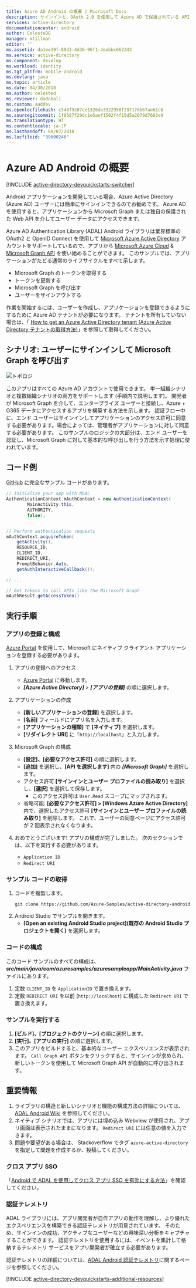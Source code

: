 ```yaml
---
title: Azure AD Android の概要 | Microsoft Docs
description: サインインと、OAuth 2.0 を使用して Azure AD で保護されている API を呼び出しのために Azure AD と統合する、Android アプリケーションを構築する方法を説明します。
services: active-directory
documentationcenter: android
author: CelesteDG
manager: mtillman
editor: ''
ms.assetid: da1ee39f-89d3-4d36-96f1-4eabbc662343
ms.service: active-directory
ms.component: develop
ms.workload: identity
ms.tgt_pltfrm: mobile-android
ms.devlang: java
ms.topic: article
ms.date: 04/30/2018
ms.author: celested
ms.reviewer: dadobali
ms.custom: aaddev
ms.openlocfilehash: c548f9287ce1326de3322950f297176b67ae61c6
ms.sourcegitcommit: 1f0587f29dc1e5aef1502f4f15d5a2079d7683e9
ms.translationtype: HT
ms.contentlocale: ja-JP
ms.lasthandoff: 08/07/2018
ms.locfileid: "39600246"
---
```

# <a name="azure-ad-android-getting-started"></a>Azure AD Android の概要
[!INCLUDE [active-directory-devquickstarts-switcher](../../../includes/active-directory-devquickstarts-switcher.md)]

Android アプリケーションを開発している場合、Azure Active Directory (Azure AD) ユーザーには簡単にサインインできるのでお勧めです。 Azure AD を使用すると、アプリケーションから Microsoft Graph または独自の保護された Web API を介してユーザー データにアクセスできます。 

Azure AD Authentication Library (ADAL) Android ライブラリは業界標準の OAuth2 と OpenID Connect を使用して [Microsoft Azure Active Directory](https://azure.microsoft.com/services/active-directory/) アカウントをサポートしているので、アプリから [Microsoft Azure Cloud](https://cloud.microsoft.com) & [Microsoft Graph API](https://graph.microsoft.io) を使い始めることができます。 このサンプルでは、アプリケーションがたどる通常のライフサイクルをすべて示します。

* Microsoft Graph のトークンを取得する
* トークンを更新する
* Microsoft Graph を呼び出す
* ユーザーをサインアウトする

作業を開始するには、ユーザーを作成し、アプリケーションを登録できるようにするために Azure AD テナントが必要になります。 テナントを所有していない場合は、「 [How to get an Azure Active Directory tenant (Azure Active Directory テナントの取得方法)](quickstart-create-new-tenant.md)」を参照して取得してください。

## <a name="scenario-sign-in-users-and-call-the-microsoft-graph"></a>シナリオ: ユーザーにサインインして Microsoft Graph を呼び出す

![トポロジ](./media/quickstart-v1-android/active-directory-android-topology.png)

このアプリはすべての Azure AD アカウントで使用できます。 単一組織シナリオと複数組織シナリオの両方をサポートします (手順内で説明します)。 開発者が Microsoft Graph を介して、エンタープライズ ユーザーと接続し、Azure + O365 データにアクセスするアプリを構築する方法を示します。 認証フロー中に、エンド ユーザーはサインインしてアプリケーションのアクセス許可に同意する必要があります。場合によっては、管理者がアプリケーションに対して同意する必要があります。 このサンプルのロジックの大部分は、エンド ユーザーを認証し、Microsoft Graph に対して基本的な呼び出しを行う方法を示す処理に使われています。

## <a name="example-code"></a>コード例

[GitHub](https://github.com/Azure-Samples/active-directory-android) に完全なサンプル コードがあります。 

```Java
// Initialize your app with MSAL
AuthenticationContext mAuthContext = new AuthenticationContext(
        MainActivity.this, 
        AUTHORITY, 
        false);


// Perform authentication requests
mAuthContext.acquireToken(
    getActivity(), 
    RESOURCE_ID, 
    CLIENT_ID, 
    REDIRECT_URI,  
    PromptBehavior.Auto, 
    getAuthInteractiveCallback());

// ...

// Get tokens to call APIs like the Microsoft Graph
mAuthResult.getAccessToken()
```

## <a name="steps-to-run"></a>実行手順

### <a name="register-and-configure-your-app"></a>アプリの登録と構成 
[Azure Portal](https://portal.azure.com) を使用して、Microsoft にネイティブ クライアント アプリケーションを登録する必要があります。 

1. アプリの登録へのアクセス
    - [Azure Portal](https://aad.portal.azure.com) に移動します。 
    - ***[Azure Active Directory]*** > ***[アプリの登録]*** の順に選択します。 

2. アプリケーションの作成
    - **[新しいアプリケーションの登録]** を選択します。 
    - **[名前]** フィールドにアプリ名を入力します。 
    - **[アプリケーションの種類]** で **[ネイティブ]** を選択します。 
    - **[リダイレクト URI]** に「`http://localhost`」と入力します。 

3. Microsoft Graph の構成
    - **[設定]、[必要なアクセス許可]** の順に選択します。
    - **[追加]** を選択し、**[API を選択します]** 内の ***[Microsoft Graph]*** を選択します。 
    - アクセス許可 **[サインインとユーザー プロファイルの読み取り]** を選択し、**[選択]** を選択して保存します。 
        - このアクセス許可は `User.Read` スコープにマップされます。 
    - 省略可能: **[必要なアクセス許可] > [Windows Azure Active Directory]** 内で、選択したアクセス許可 **[サインインとユーザー プロファイルの読み取り]** を削除します。 これで、ユーザーの同意ページにアクセス許可が 2 回表示されなくなります。 

4. おめでとうございます! アプリの構成が完了しました。 次のセクションでは、以下を実行する必要があります。
    - `Application ID`
    - `Redirect URI`

### <a name="get-the-sample-code"></a>サンプル コードの取得

1. コードを複製します。
    ```
    git clone https://github.com/Azure-Samples/active-directory-android
    ```
2. Android Studio でサンプルを開きます。
    - **[Open an existing Android Studio project]\(既存の Android Studio プロジェクトを開く\)** を選択します。

### <a name="configure-your-code"></a>コードの構成

このコード サンプルのすべての構成は、***src/main/java/com/azuresamples/azuresampleapp/MainActivity.java*** ファイルにあります。 

1. 定数 `CLIENT_ID` を `ApplicationID` で置き換えます。
2. 定数 `REDIRECT URI` を以前 (`http://localhost`) に構成した `Redirect URI` で置き換えます。 

### <a name="run-the-sample"></a>サンプルを実行する

1. **[ビルド]、[プロジェクトのクリーン]** の順に選択します。 
2. **[実行]、[アプリの実行]** の順に選択します。 
3. このアプリをビルドすると、基本的なユーザー エクスペリエンスが表示されます。 `Call Graph API` ボタンをクリックすると、サインインが求められ、新しいトークンを使用して Microsoft Graph API が自動的に呼び出されます。 

## <a name="important-info"></a>重要情報

1. ライブラリの構造と新しいシナリオと機能の構成方法の詳細については、[ADAL Android Wiki](https://github.com/AzureAD/azure-activedirectory-library-for-android/wiki) を参照してください。 
2. ネイティブ シナリオでは、アプリには埋め込み Webview が使用され、アプリ画面は表示されたままになります。 `Redirect URI` には任意の値を入力できます。 
3. 問題や要望がある場合は、 Stackoverflow でタグ `azure-active-directory` を指定して問題を作成するか、投稿してください。 

### <a name="cross-app-sso"></a>クロス アプリ SSO
「[Android で ADAL を使用してクロス アプリ SSO を有効にする方法](howto-v1-enable-sso-android.md)」を確認してください。 

### <a name="auth-telemetry"></a>認証テレメトリ
ADAL ライブラリには、アプリ開発者が自作アプリの動作を理解し、より優れたエクスペリエンスを構築できる認証テレメトリが用意されています。 そのため、サインインの成功、アクティブなユーザーなどの興味深い分析をキャプチャすることができます。 認証テレメトリを使用するには、イベントを集計して格納するテレメトリ サービスをアプリ開発者が確立する必要があります。

認証テレメトリの詳細については、[ADAL Android 認証テレメトリ](https://github.com/AzureAD/azure-activedirectory-library-for-android/wiki/Telemetry)に関するページを参照してください。 

[!INCLUDE [active-directory-devquickstarts-additional-resources](../../../includes/active-directory-devquickstarts-additional-resources.md)]
